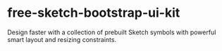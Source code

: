 # free-sketch-bootstrap-ui-kit
Design faster with a collection of prebuilt Sketch symbols with powerful smart layout and resizing constraints. 
